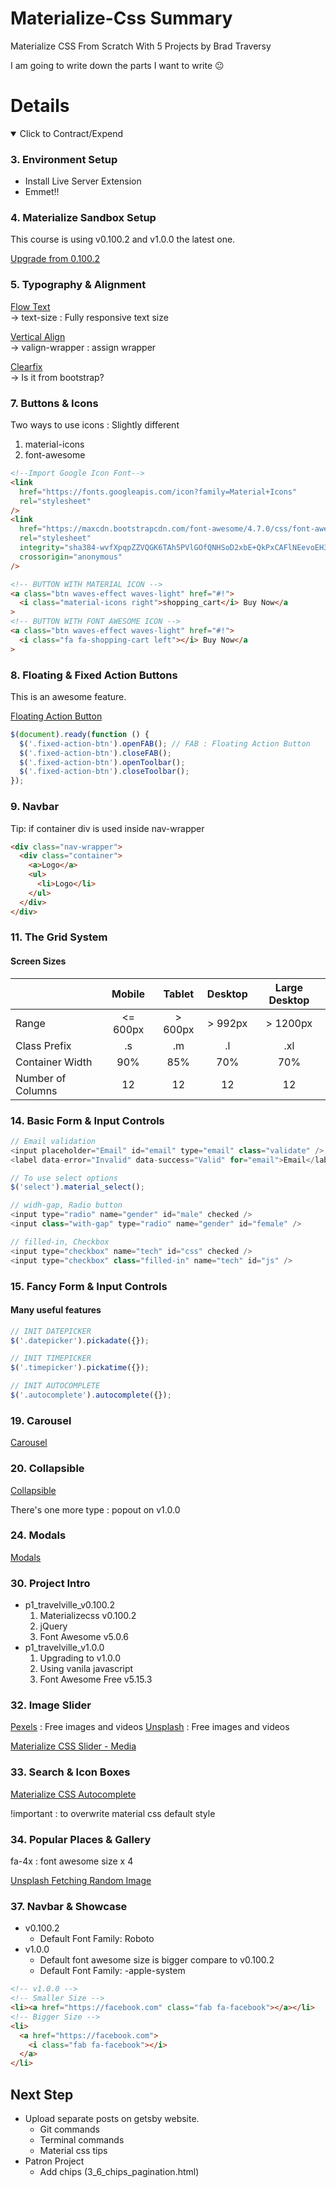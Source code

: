 # Materialize-Css Summary

Materialize CSS From Scratch With 5 Projects by Brad Traversy

I am going to write down the parts I want to write 😐

# Details

<details open>
  <summary>Click to Contract/Expend</summary>

### 3. Environment Setup

- Install Live Server Extension
- Emmet!!

### 4. Materialize Sandbox Setup

This course is using v0.100.2 and v1.0.0 the latest one.

[Upgrade from 0.100.2](https://github.com/Dogfalo/materialize/blob/v1-dev/v1-upgrade-guide.md)

### 5. Typography & Alignment

[Flow Text](https://materializecss.com/typography.html) \
-> text-size : Fully responsive text size

[Vertical Align](https://materializecss.com/helpers.html) \
-> valign-wrapper : assign wrapper

[Clearfix](https://getbootstrap.com/docs/5.0/helpers/clearfix/) \
-> Is it from bootstrap?

### 7. Buttons & Icons

Two ways to use icons : Slightly different

1. material-icons
2. font-awesome

```html
<!--Import Google Icon Font-->
<link
  href="https://fonts.googleapis.com/icon?family=Material+Icons"
  rel="stylesheet"
/>
<link
  href="https://maxcdn.bootstrapcdn.com/font-awesome/4.7.0/css/font-awesome.min.css"
  rel="stylesheet"
  integrity="sha384-wvfXpqpZZVQGK6TAh5PVlGOfQNHSoD2xbE+QkPxCAFlNEevoEH3Sl0sibVcOQVnN"
  crossorigin="anonymous"
/>

<!-- BUTTON WITH MATERIAL ICON -->
<a class="btn waves-effect waves-light" href="#!">
  <i class="material-icons right">shopping_cart</i> Buy Now</a
>
<!-- BUTTON WITH FONT AWESOME ICON -->
<a class="btn waves-effect waves-light" href="#!">
  <i class="fa fa-shopping-cart left"></i> Buy Now</a
>
```

### 8. Floating & Fixed Action Buttons

This is an awesome feature.

[Floating Action Button](https://materializecss.com/floating-action-button.html)

```js
$(document).ready(function () {
  $('.fixed-action-btn').openFAB(); // FAB : Floating Action Button
  $('.fixed-action-btn').closeFAB();
  $('.fixed-action-btn').openToolbar();
  $('.fixed-action-btn').closeToolbar();
});
```

### 9. Navbar

Tip: if container div is used inside nav-wrapper

```html
<div class="nav-wrapper">
  <div class="container">
    <a>Logo</a>
    <ul>
      <li>Logo</li>
    </ul>
  </div>
</div>
```

### 11. The Grid System

#### Screen Sizes

|                   |  Mobile  | Tablet  | Desktop | Large Desktop |
| :---------------- | :------: | :-----: | :-----: | :-----------: |
| Range             | <= 600px | > 600px | > 992px |   > 1200px    |
| Class Prefix      |    .s    |   .m    |   .l    |      .xl      |
| Container Width   |   90%    |   85%   |   70%   |      70%      |
| Number of Columns |    12    |   12    |   12    |      12       |

### 14. Basic Form & Input Controls

```js
// Email validation
<input placeholder="Email" id="email" type="email" class="validate" />
<label data-error="Invalid" data-success="Valid" for="email">Email</label>

// To use select options
$('select').material_select();

// widh-gap, Radio button
<input type="radio" name="gender" id="male" checked />
<input class="with-gap" type="radio" name="gender" id="female" />

// filled-in, Checkbox
<input type="checkbox" name="tech" id="css" checked />
<input type="checkbox" class="filled-in" name="tech" id="js" />
```

### 15. Fancy Form & Input Controls

#### Many useful features

```js
// INIT DATEPICKER
$('.datepicker').pickadate({});

// INIT TIMEPICKER
$('.timepicker').pickatime({});

// INIT AUTOCOMPLETE
$('.autocomplete').autocomplete({});
```

### 19. Carousel

[Carousel](https://materializecss.com/carousel.html)

### 20. Collapsible

[Collapsible](https://materializecss.com/collapsible.html)

There's one more type : popout on v1.0.0

### 24. Modals

[Modals](https://materializecss.com/modals.html)

### 30. Project Intro

- p1_travelville_v0.100.2
  1. Materializecss v0.100.2
  2. jQuery
  3. Font Awesome v5.0.6
- p1_travelville_v1.0.0
  1. Upgrading to v1.0.0
  2. Using vanila javascript
  3. Font Awesome Free v5.15.3

### 32. Image Slider

[Pexels](https://www.pexels.com/) : Free images and videos
[Unsplash](https://unsplash.com/) : Free images and videos

[Materialize CSS Slider - Media](http://archives.materializecss.com/0.100.2/media.html)

### 33. Search & Icon Boxes

[Materialize CSS Autocomplete](https://materializecss.com/autocomplete.html)

!important : to overwrite material css default style

### 34. Popular Places & Gallery

fa-4x : font awesome size x 4

[Unsplash Fetching Random Image](https://source.unsplash.com/1600x900/?beach)

### 37. Navbar & Showcase

- v0.100.2
  - Default Font Family: Roboto
- v1.0.0
  - Default font awesome size is bigger compare to v0.100.2
  - Default Font Family: -apple-system

```html
<!-- v1.0.0 -->
<!-- Smaller Size -->
<li><a href="https://facebook.com" class="fab fa-facebook"></a></li>
<!-- Bigger Size -->
<li>
  <a href="https://facebook.com">
    <i class="fab fa-facebook"></i>
  </a>
</li>
```

</details>

## Next Step

- Upload separate posts on getsby website.
  - Git commands
  - Terminal commands
  - Material css tips
- Patron Project
  - Add chips (3_6_chips_pagination.html)
